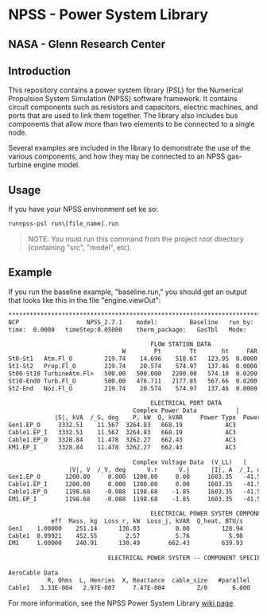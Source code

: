 # NPSS - Power System Library

## NASA - Glenn Research Center

## Introduction

This repository contains a power system library (PSL) for the Numerical
Propulsion System Simulation (NPSS) software framework.
It contains circuit components such as resistors and capacitors, electric
machines, and ports that are used to link them together.
The library also includes bus components that allow more than two elements to be
connected to a single node.

Several examples are included in the library to demonstrate the use of the
various components, and how they may be connected to an NPSS gas-turbine engine
model.

## Usage

If you have your NPSS environment set ke so:

```bat
runnpss-psl run\[file_name].run
```

> NOTE: You must run this command from the project root
directory (containing "src", "model", etc).

## Example

If you run the baseline example, "baseline.run," you should get an output that
looks like this in the file "engine.viewOut":

```txt
*******************************************************************************                                                                 
NCP                   NPSS_2.7.1    model:         Baseline   run by:     glthoma1   solutionMode= STEADY_STATE     converge=    1    CASE:    0
time:  0.0000   timeStep:0.05000    therm_package:   GasTbl   Mode:         DESIGN   itr/pas/Jac/Bry=  15/  20/  1/ 13    run: 12/01/20 12:33:00

                                        FLOW STATION DATA                                                                               
                                W        Pt        Tt       ht     FAR       Wc        Ps        Ts      rhos     Aphy      MN      gamt
St0-St1   Atm.Fl_O         219.74    14.696    518.67   123.95  0.0000   219.74     0.000      0.00  0.000000      0.0  0.0000   1.40052
St1-St2   Prop.Fl_O        219.74    20.574    574.97   137.46  0.0000   165.25     0.000      0.00  0.000000      0.0  0.0000   1.39944
St00-St10 TurbineAtm.Fl>   500.00   500.000   2200.00   574.10  0.0200    30.27     0.000      0.00  0.000000      0.0  0.0000   1.30774
St10-End0 Turb.Fl_O        500.00   476.711   2177.85   567.66  0.0200    31.58     0.000      0.00  0.000000      0.0  0.0000   1.30837
St2-End   Noz.Fl_O         219.74    20.574    574.97   137.46  0.0000   165.25    14.000    515.05  0.073366    508.3  0.7625   1.39944

                                        ELECTRICAL PORT DATA                                          
                                   Complex Power Data           |               Misc Data             
             |S|, kVA  /_S, deg    P, kW  Q, kVAR     Power Type  Power Factor  frequency, Hz         
Gen1.EP_O     3332.51    11.567  3264.83   668.19            AC3        0.9797        400.000         
Cable1.EP_I   3332.51    11.567  3264.83   668.19            AC3        0.9797        400.000         
Cable1.EP_O   3328.84    11.478  3262.27   662.43            AC3        0.9800        400.000         
EM1.EP_I      3328.84    11.478  3262.27   662.43            AC3        0.9800        400.000         
                                                                                                      
                                   Complex Voltage Data  (V_LL)   |     Complex Current Data  (I_Line)
                 |V|, V  /_V, deg      V.r      V.j      |I|, A  /_I, deg      I.r      I.j           
Gen1.EP_O       1200.00     0.000  1200.00     0.00     1603.35   -41.567  1199.61  ----.--           
Cable1.EP_I     1200.00     0.000  1200.00     0.00     1603.35   -41.567  1199.61  ----.--           
Cable1.EP_O     1198.68    -0.088  1198.68    -1.85     1603.35   -41.567  1199.61  ----.--           
EM1.EP_I        1198.68    -0.088  1198.68    -1.85     1603.35   -41.567  1199.61  ----.--           

                                        ELECTRICAL POWER SYSTEM COMPONENT DATA  
            eff  Mass, kg  Loss_r, kW  Loss_j, kVAR  Q_heat, BTU/s              
Gen1    1.00000    251.14      136.03          0.00         128.94              
Cable1  0.99921    452.55        2.57          5.76           5.98              
EM1     1.00000    240.91      130.49        662.43         639.93              
                                                                                
                            ELECTRICAL POWER SYSTEM -- COMPONENT SPECIFIC DATA  
                                                                                
AeroCable Data                                                                  
           R, Ohms  L, Henries  X, Reactance  cable_size   #parallel    ampacity
Cable1   3.33E-004   2.97E-007     7.47E-004         2/0       6.000    1608.000
```
For more information, see the NPSS Power System Library [wiki page](../../wiki/Home/).

